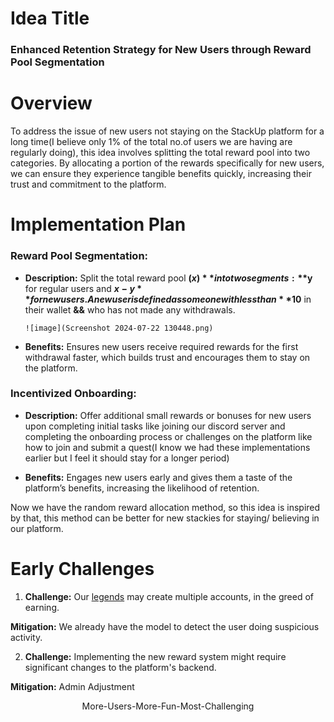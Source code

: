  # Idea Title

### Enhanced Retention Strategy for New Users through Reward Pool Segmentation

# Overview

To address the issue of new users not staying on the StackUp platform for a long time(I believe only 1% of the total no.of users we are having are regularly doing), this idea involves splitting the total reward pool into two categories. By allocating a portion of the rewards specifically for new users, we can ensure they experience tangible benefits quickly, increasing their trust and commitment to the platform.

# Implementation Plan

### Reward Pool Segmentation:

- **Description:** Split the total reward pool **($x)** into two segments:**$y** for regular users and **$x-y** for new users. A new user is defined as someone with less than **$10** in their wallet **&&** who has not made any withdrawals.

      ![image](Screenshot 2024-07-22 130448.png)

- **Benefits:** Ensures new users receive required rewards for the first withdrawal faster, which builds trust and encourages them to stay on the platform.

### Incentivized Onboarding:

- **Description:** Offer additional small rewards or bonuses for new users upon completing initial tasks like joining our discord server and completing the onboarding process or challenges on the platform like how to join and submit a quest(I know we had these implementations earlier but I feel it should stay for a longer period)

- **Benefits:** Engages new users early and gives them a taste of the platform’s benefits, increasing the likelihood of retention.

Now we have the random reward allocation method, so this idea is inspired by that, this method can be better for new stackies for staying/ believing in our platform.

# Early Challenges

1. **Challenge:**  Our [legends](https://www.scamadviser.com/account/profile/1183659) may create multiple accounts, in the greed of earning.

**Mitigation:** We already have the model to detect the user doing suspicious activity.

2. **Challenge:** Implementing the new reward system might require significant changes to the platform's backend.

**Mitigation:** Admin Adjustment

<p style="text-align: center;">More-Users-More-Fun-Most-Challenging</p>

